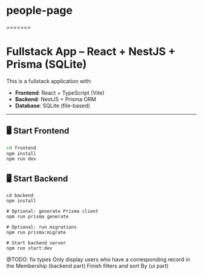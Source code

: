 # people-page
=======
# Fullstack App – React + NestJS + Prisma (SQLite)

This is a fullstack application with:

- **Frontend**: React + TypeScript (Vite)
- **Backend**: NestJS + Prisma ORM
- **Database**: SQLite (file-based)

---

## 🖥️ Start Frontend

```bash
cd frontend
npm install
npm run dev
```

## 🖥️ Start Backend

```
cd backend
npm install

# Optional: generate Prisma client
npm run prisma generate

# Optional: run migrations
npm run prisma:migrate

# Start backend server
npm run start:dev

```



@TODO: 
fix types
Only display users who have a corresponding record in the Membership (backend part)
Finish filters and sort By (ui part)

